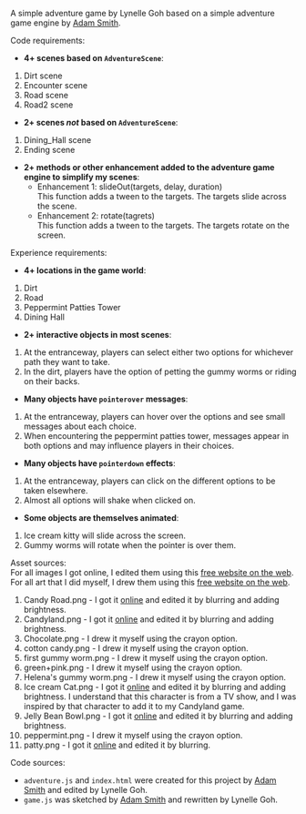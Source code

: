 A simple adventure game by Lynelle Goh based on a simple adventure game engine by [Adam Smith](https://github.com/rndmcnlly).

Code requirements:
- **4+ scenes based on `AdventureScene`**: <br>
1. Dirt scene
2. Encounter scene
3. Road scene
4. Road2 scene <br>
- **2+ scenes *not* based on `AdventureScene`**: <br>
1. Dining_Hall scene
2. Ending scene
- **2+ methods or other enhancement added to the adventure game engine to simplify my scenes**:
    - Enhancement 1: slideOut(targets, delay, duration)<br>
    This function adds a tween to the targets. The targets slide across the scene.
    - Enhancement 2: rotate(tagrets)<br>
    This function adds a tween to the targets. The targets rotate on the screen.

Experience requirements:
- **4+ locations in the game world**: <br>
1. Dirt
2. Road
3. Peppermint Patties Tower
4. Dining Hall
- **2+ interactive objects in most scenes**: <br>
1. At the entranceway, players can select either two options for whichever path they want to take.
2. In the dirt, players have the option of petting the gummy worms or riding on their backs.
- **Many objects have `pointerover` messages**: 
1. At the entranceway, players can hover over the options and see small messages about each choice.
2. When encountering the peppermint patties tower, messages appear in both options and may influence players in their choices.
- **Many objects have `pointerdown` effects**: <br>
1. At the entranceway, players can click on the different options to be taken elsewhere.
2. Almost all options will shake when clicked on.
- **Some objects are themselves animated**:<br>
1. Ice cream kitty will slide across the screen.
2. Gummy worms will rotate when the pointer is over them.

Asset sources:<br>
For all images I got online, I edited them using this [free website on the web](https://www.befunky.com/create/).<br>
For all art that I did myself, I drew them using this [free website on the web](https://sketchpad.app/en/).<br>
1. Candy Road.png - I got it [online](https://www.pxfuel.com/en/desktop-wallpaper-nphdo) and edited it by blurring and adding brightness.
2. Candyland.png - I got it [online](https://wallpapersafari.com/candyland-background/) and edited it by blurring and adding brightness.
3. Chocolate.png - I drew it myself using the crayon option.
4. cotton candy.png - I drew it myself using the crayon option.
5. first gummy worm.png - I drew it myself using the crayon option.
6. green+pink.png - I drew it myself using the crayon option.
7. Helena's gummy worm.png - I drew it myself using the crayon option.
8. Ice cream Cat.png - I got it [online](https://tmnt2012series.fandom.com/wiki/Ice_Cream_Kitty) and edited it by blurring and adding brightness. I understand that this character is from a TV show, and I was inspired by that character to add it to my Candyland game.
9. Jelly Bean Bowl.png - I got it [online](http://www.clker.com/clipart-jelly-bean-bowl.html) and edited it by blurring and adding brightness.
10. peppermint.png - I drew it myself using the crayon option.
11. patty.png - I got it [online](https://www.stickpng.com/img/food/peppermint/peppermint-patties) and edited it by blurring.

Code sources:
- `adventure.js` and `index.html` were created for this project by [Adam Smith](https://github.com/rndmcnlly) and edited by Lynelle Goh.
- `game.js` was sketched by [Adam Smith](https://github.com/rndmcnlly) and rewritten by Lynelle Goh.
